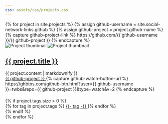 ```yaml
---
css: assets/css/projects.css
---
```


<div class="projects-container-grid">
  {% for project in site.projects %}
    {% assign github-username = site.social-network-links.github %}
    {% assign github-project = project.github-name %}
    {% capture github-project-link %}
      https://github.com/{{ github-username }}/{{ github-project }}
    {% endcapture %}
    <div class="project-item">
      <div class="project-item-img-container">
        <img
          class="project-item-content-img-background"
          src="{{ project.thumbnail-img | absolute_url }}"
          alt="Project thumbnail"
        >
        <img
          class="project-item-content-img"
          src="{{ project.thumbnail-img | absolute_url }}"
          alt="Project thumbnail"
        >
      </div>
      <div class="project-item-content-container">
        <div class="project-item-text-container">
          <a class="project-title-link" href="{{ github-project-link }}" target="__blank">
            <h2>{{ project.title }}</h2>
          </a>
          <div class="project-item-content-text">
            {{ project.content | markdownify }}
          </div>
        </div>
        <div class="project-github-container">
          <a class="project-github-link" href="{{ github-project-link }}" target="__blank">
            <i class="fab fa-github"></i> {{ github-project }}
          </a>
          {% capture github-watch-button-url %}
            https://ghbtns.com/github-btn.html?user={{ github-username }}=twbs&repo={{ github-project }}&type=watch&v=2
          {% endcapture %}
          <iframe src="{{ github-watch-button-url }}" frameborder="0" scrolling="0" width="150" height="20" title="GitHub"></iframe>
        </div>
        {% if project.tags.size > 0 %}
          <div class="project-tags-container">
            {% for tag in project.tags %}
              <a
                class="project-tag"
                href="{{ '/tags' | absolute_url }}#{{- tag -}}">{{- tag -}}
              </a>
            {% endfor %}
          </div>
        {% endif %}
      </div>
    </div>
  {% endfor %}
</div>
